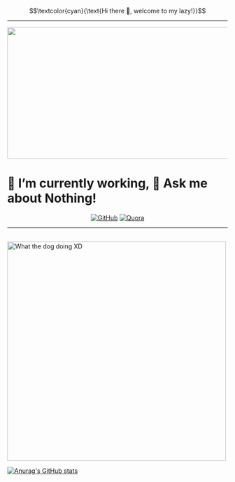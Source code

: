 $$\textcolor{cyan}{\text{Hi there 👋, welcome to my lazy!}}$$

---
<div align="center">
  <img src="https://github.com/khaquachtrong74/khaquachtrong74/blob/main/Profile/hand-drawn-sad-stick-figure-sitting-in-chair-vector-28334155.jpg" width="600" height="300"/>
</div>
<h1>
  🔭 I’m currently working, 💬 Ask me about Nothing!
</h1>

<div align="center">

[![GitHub](https://img.shields.io/badge/GitHub-181717?style=for-the-badge&logo=github&logoColor=white)](https://github.com/khaquachtrong74)
[![Quora](https://img.shields.io/badge/Quora-B92B27?style=for-the-badge&logo=quora&logoColor=white)](https://www.quora.com/profile/Da-Kha-1)

</div>

---


<br>


<img src="https://raw.githubusercontent.com/khaquachtrong74/khaquachtrong74/main/Profile/Jake.gif" alt="What the dog doing XD" width="500">


<br>


[![Anurag's GitHub stats](https://github-readme-stats.vercel.app/api?username=khaquachtrong74)](https://github.com/anuraghazra/github-readme-stats)

<!--
**khaquachtrong74/khaquachtrong74** is a ✨ _special_ ✨ repository because its `README.md` (this file) appears on your GitHub profile.

Here are some ideas to get you started:

- 🔭 I’m currently working on ...
- 🌱 I’m currently learning ...
- 👯 I’m looking to collaborate on ...
- 🤔 I’m looking for help with ...
- 💬 Ask me about ...
- 📫 How to reach me: ...
- 😄 Pronouns: ...
- ⚡ Fun fact: ...
-->
